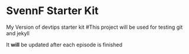 SvennF Starter Kit
===================

My Version of devtips starter kit
#This project will be used for testing git and jekyll


It __will__ be updated after each episode is finished



